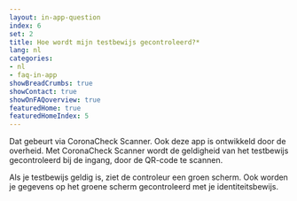 ```yaml
---
layout: in-app-question
index: 6
set: 2
title: Hoe wordt mijn testbewijs gecontroleerd?*
lang: nl
categories:
- nl
- faq-in-app
showBreadCrumbs: true
showContact: true
showOnFAQoverview: true
featuredHome: true
featuredHomeIndex: 5
---
```

Dat gebeurt via CoronaCheck Scanner. Ook deze app is ontwikkeld door de overheid. Met CoronaCheck Scanner wordt de geldigheid van het testbewijs gecontroleerd bij de ingang, door de QR-code te scannen. 

Als je testbewijs geldig is, ziet de controleur een groen scherm. Ook worden je gegevens op het groene scherm gecontroleerd met je identiteitsbewijs. 
